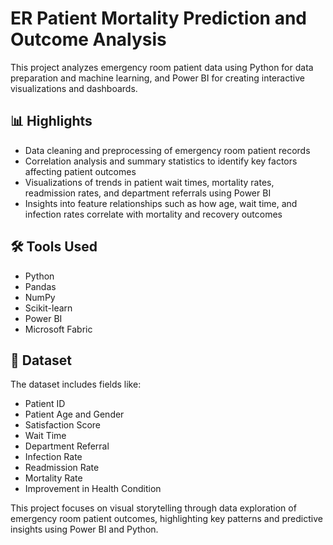 # ER Patient Mortality Prediction and Outcome Analysis

This project analyzes emergency room patient data using Python for data preparation and machine learning, and Power BI for creating interactive visualizations and dashboards.

## 📊 Highlights

- Data cleaning and preprocessing of emergency room patient records
- Correlation analysis and summary statistics to identify key factors affecting patient outcomes
- Visualizations of trends in patient wait times, mortality rates, readmission rates, and department referrals using Power BI
- Insights into feature relationships such as how age, wait time, and infection rates correlate with mortality and recovery outcomes

## 🛠️ Tools Used

- Python
- Pandas
- NumPy
- Scikit-learn
- Power BI
- Microsoft Fabric 

## 📁 Dataset

The dataset includes fields like:
- Patient ID
- Patient Age and Gender
- Satisfaction Score
- Wait Time
- Department Referral
- Infection Rate
- Readmission Rate
- Mortality Rate
- Improvement in Health Condition

This project focuses on visual storytelling through data exploration of emergency room patient outcomes, highlighting key patterns and predictive insights using Power BI and Python.
 
